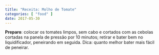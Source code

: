 ```yaml
---
title: "Receita: Molho de Tomate"
categories: [ "food" ]
date: 2017-05-30
---
```


**Preparo**: colocar os tomates limpos, sem cabo e cortados com as cebolas cortadas na panela de pressão por 10 minutos; retirar e bater bem no liquidificador, peneirando em seguida. Dica: quanto melhor bater mais fácil de peneirar.
